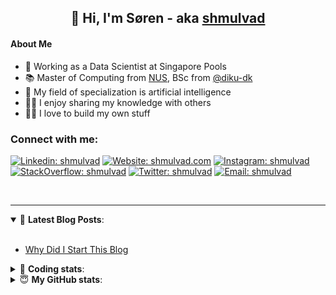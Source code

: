 <h2 align="center">
	👋 Hi, I'm Søren - aka <a href="https://shmulvad.com">shmulvad</a>
</h2>

#### About Me
- 🤖 Working as a Data Scientist at Singapore Pools
- 📚 Master of Computing from [NUS], BSc from [@diku-dk]
- 🧠 My field of specialization is artificial intelligence
- 👨‍🏫 I enjoy sharing my knowledge with others
- 👨‍💻 I love to build my own stuff

### Connect with me:

[![Linkedin: shmulvad](https://img.shields.io/badge/shmulvad-blue?style=flat&logo=Linkedin&logoColor=white)][linkedin]
[![Website: shmulvad.com](https://img.shields.io/badge/shmulvad.com-47CCCC?&style=flat&logo=Google-Chrome&logoColor=white)][website]
[![Instagram: shmulvad](https://img.shields.io/badge/-@shmulvad-purple?style=flat&logo=Instagram&logoColor=white)][instagram]
[![StackOverflow: shmulvad](https://img.shields.io/badge/shmulvad-FE7A16?style=flat&logo=stack-overflow&logoColor=white)][stackOverflow]
[![Twitter: shmulvad](https://img.shields.io/badge/@shmulvad-1ca0f1?style=flat&logo=twitter&logoColor=white)][twitter]
[![Email: shmulvad](https://img.shields.io/badge/shmulvad-D14836?style=flat&logo=gmail&logoColor=white)][mail]

<br />

---

<details open>
 <summary>📕 <b>Latest Blog Posts</b>: </summary>

<br>

<!-- BLOG-POST-LIST:START -->
- [Why Did I Start This Blog](https://shmulvad.com/blog/why-did-start-this-blog)
<!-- BLOG-POST-LIST:END -->

</details>

<!-- --- -->

<details>
 <summary>🤖 <b>Coding stats</b>: </summary>

<br>

NOTE: Doesn't track coding at work or work done in environments such as Jupyter Notebooks.

<!--START_SECTION:waka-->
![Code Time](http://img.shields.io/badge/Code%20Time-1%2C676%20hrs%2017%20mins-blue)

**I'm a Night 🦉** 

```text
🌞 Morning    59 commits     █░░░░░░░░░░░░░░░░░░░░░░░░   7.46% 
🌆 Daytime    236 commits    ███████░░░░░░░░░░░░░░░░░░   29.84% 
🌃 Evening    318 commits    ██████████░░░░░░░░░░░░░░░   40.2% 
🌙 Night      178 commits    █████░░░░░░░░░░░░░░░░░░░░   22.5%

```


📊 **This Week I Spent My Time On** 

```text
💬 Programming Languages: 
Python                   7 hrs 38 mins       ████████████████░░░░░░░░░   64.08% 
JavaScript               2 hrs 2 mins        ████░░░░░░░░░░░░░░░░░░░░░   17.07% 
HTML                     1 hr 26 mins        ███░░░░░░░░░░░░░░░░░░░░░░   12.05% 
Other                    46 mins             █░░░░░░░░░░░░░░░░░░░░░░░░   6.47% 
CSS                      1 min               ░░░░░░░░░░░░░░░░░░░░░░░░░   0.21%

🔥 Editors: 
VS Code                  11 hrs 8 mins       ███████████████████████░░   93.53% 
Zsh                      46 mins             █░░░░░░░░░░░░░░░░░░░░░░░░   6.47%

🐱‍💻 Projects: 
overvaagning-admin       7 hrs 32 mins       ███████████████░░░░░░░░░░   63.25% 
hit-locator              4 hrs 17 mins       █████████░░░░░░░░░░░░░░░░   36.02% 
overvaagning-sender      5 mins              ░░░░░░░░░░░░░░░░░░░░░░░░░   0.72%

```


 Last Updated on 27/12/2022 18:41:27 UTC
<!--END_SECTION:waka-->

</details>

<!-- --- -->

<details>
 <summary>😇 <b>My GitHub stats</b>: </summary>

<br>

<img align="left" alt="shmulvad's Github Stats" src="https://github-readme-stats.vercel.app/api?username=shmulvad&show_icons=true&hide_border=true" />

</details>



[website]: https://shmulvad.com
[twitter]: https://twitter.com/shmulvad
[linkedin]: https://linkedin.com/in/shmulvad
[instagram]: https://instagram.com/shmulvad
[stackOverflow]: https://stackoverflow.com/users/9248793/shmulvad
[mail]: mailto:shmulvad@gmail.com
[@diku-dk]: https://github.com/diku-dk
[github]: https://github.com/shmulvad
[NUS]: https://www.nus.edu.sg